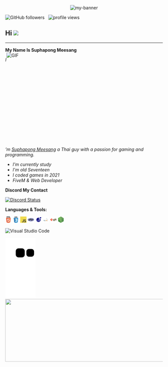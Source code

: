 <p align="center">
  <img src="https://cdn.discordapp.com/attachments/1159857060083671084/1188178103198044250/standard.gif?ex=65999417&is=65871f17&hm=2e9b94828701eaddab987dcce2669a838bbe2c3bc5631823a719154c9440e6c0&"  width="1000" alt="my-banner"/>
</p>

![GitHub followers](https://img.shields.io/github/followers/amajaying?label=Follow&style=social) &nbsp;
<img alt = "profile views" src="https://komarev.com/ghpvc/?username=amajaying&color=brightgreen">


<h2>Hi  <img height="20" src="https://media.giphy.com/media/hvRJCLFzcasrR4ia7z/giphy.gif"></h2> <hr>

**My Name Is Suphapong Meesang**
<img align="right" alt="GIF" src="https://cdn.discordapp.com/attachments/952855787628269588/970338584907358289/75c2f842863ae2df6b3ac2d0a4d63026.gif" width="500" height="300" max-width="500" max-height="320" />


*I’m <a href="https://github.com/SuphapongDev4444">Suphapong Meesang</a> a Thai guy with a passion for gaming and programming.*

- *I’m currently study* 
- *I'm old Seventeen*
- *I coded games in 2021*
- *FiveM & Web Developer*

**Discord My Contact**

<a href="https://discord.com/invite/3nedYfQSnZ" title="_bank"><img alt="Discord Status" src="https://discord.com/api/guilds/628127171868885014/widget.png"></a>

 **Languages & Tools:**

<code><img height="20" src="https://raw.githubusercontent.com/github/explore/80688e429a7d4ef2fca1e82350fe8e3517d3494d/topics/html/html.png"></code>
<code><img height="20" src="https://raw.githubusercontent.com/github/explore/80688e429a7d4ef2fca1e82350fe8e3517d3494d/topics/css/css.png"></code>
<code><img height="20" src="https://raw.githubusercontent.com/github/explore/80688e429a7d4ef2fca1e82350fe8e3517d3494d/topics/javascript/javascript.png"></code>
<code><img height="20" src="https://raw.githubusercontent.com/github/explore/80688e429a7d4ef2fca1e82350fe8e3517d3494d/topics/php/php.png"></code>
<code><img height="20" src="https://raw.githubusercontent.com/github/explore/80688e429a7d4ef2fca1e82350fe8e3517d3494d/topics/lua/lua.png"></code>
<code><img height="20" src="https://raw.githubusercontent.com/github/explore/80688e429a7d4ef2fca1e82350fe8e3517d3494d/topics/mysql/mysql.png"></code>
<code><img height="20" src="https://raw.githubusercontent.com/github/explore/80688e429a7d4ef2fca1e82350fe8e3517d3494d/topics/git/git.png"></code> 
<code><img height="20" src="https://raw.githubusercontent.com/github/explore/80688e429a7d4ef2fca1e82350fe8e3517d3494d/topics/nodejs/nodejs.png"></code>

![Visual Studio Code](https://img.shields.io/badge/Visual%20Studio%20Code-0078d7.svg?style=for-the-badge&logo=visual-studio-code&logoColor=white)

![snake gif](https://github.com/amajaying/amajaying/blob/output/github-contribution-grid-snake.svg)
<img src="https://cdn.discordapp.com/attachments/952855787628269588/1025623881312116849/standard_2.gif" width="1000" height="200" >
